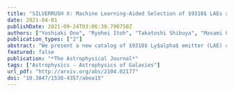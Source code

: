 ```yaml
---
title: "SILVERRUSH X: Machine Learning-Aided Selection of $9318$ LAEs at $z=2.2$, $3.3$, $4.9$, $5.7$, $6.6$, and $7.0$ from the HSC SSP and CHORUS Survey Data"
date: 2021-04-01
publishDate: 2021-09-24T03:06:30.790750Z
authors: ["Yoshiaki Ono", "Ryohei Itoh", "Takatoshi Shibuya", "Masami Ouchi", "Yuichi Harikane", "Satoshi Yamanaka", "Akio K. Inoue", "Toshiyuki Amagasa", "Daichi Miura", "Maiki Okura", "Kazuhiro Shimasaku", "Ikuru Iwata", "Yoshiaki Taniguchi", "Seiji Fujimoto", "Masanori Iye", "Anton T. Jaelani", "Nobunari Kashikawa", "Shotaro Kikuchihara", "Satoshi Kikuta", "Masakazu A. R. Kobayashi", "Haruka Kusakabe", "Chien-Hsiu Lee", "Yongming Liang", "Yoshiki Matsuoka", "Rieko Momose", "Tohru Nagao", "Kimihiko Nakajima", "Ken-ichi Tadaki"]
publication_types: ["2"]
abstract: "We present a new catalog of $9318$ Ly$alpha$ emitter (LAE) candidates at $z = 2.2$, $3.3$, $4.9$, $5.7$, $6.6$, and $7.0$ that are photometrically selected by the SILVERRUSH program with a machine learning technique from large area (up to $25.0$ deg$textasciicircum2$) imaging data with six narrowband filters taken by the Subaru Strategic Program with Hyper Suprime-Cam (HSC SSP) and a Subaru intensive program, Cosmic HydrOgen Reionization Unveiled with Subaru (CHORUS). We construct a convolutional neural network that distinguishes between real LAEs and contaminants with a completeness of $94$% and a contamination rate of $1$%, enabling us to efficiently remove contaminants from the photometrically selected LAE candidates. We confirm that our LAE catalogs include $177$ LAEs that have been spectroscopically identified in our SILVERRUSH programs and previous studies, ensuring the validity of our machine learning selection. In addition, we find that the object-matching rates between our LAE catalogs and our previous results are $simeq 80$-$100$% at bright NB magnitudes of $lesssim 24$ mag. We also confirm that the surface number densities of our LAE candidates are consistent with previous results. Our LAE catalogs will be made public on our project webpage."
featured: false
publication: "*The Astrophysical Journal*"
tags: ["Astrophysics - Astrophysics of Galaxies"]
url_pdf: "http://arxiv.org/abs/2104.02177"
doi: "10.3847/1538-4357/abea15"
---
```


